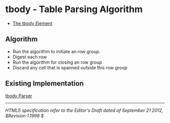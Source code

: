 tbody - Table Parsing Algorithm
=======================

* [The tbody Element](http://dev.w3.org/html5/spec/the-tbody-element.html)

## Algorithm

* Run the algorithm to initiate an row group.
* Digest each row 
* Run the algorithm for closing an row group
* Discard any cell that is spanned outside this row group

## Existing Implementation

[tbody Parser](https://github.com/wet-boew/wet-boew/blob/master/src/js/workers/parser.table.js#L1709)

-----
_HTML5 specification refer to the Editor's Draft dated of September 21 2012, $Revision 1.1998 $_
